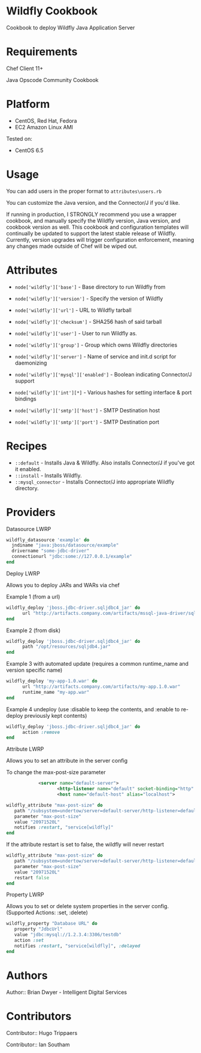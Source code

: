 # Wildfly Cookbook
Cookbook to deploy Wildfly Java Application Server

# Requirements
Chef Client 11+

Java Opscode Community Cookbook

# Platform
- CentOS, Red Hat, Fedora
- EC2 Amazon Linux AMI

Tested on:
- CentOS 6.5

# Usage
You can add users in the proper format to `attributes\users.rb`

You can customize the Java version, and the Connector/J if you'd like.

If running in production, I STRONGLY recommend you use a wrapper cookbook, and manually specify the Wildfly version, Java version, and cookbook version as well.  This cookbook and configuration templates will continually be updated to support the latest stable release of Wildfly.  Currently, version upgrades will trigger configuration enforcement, meaning any changes made outside of Chef will be wiped out.

# Attributes
* `node['wildfly']['base']` - Base directory to run Wildfly from

* `node['wildfly']['version']` - Specify the version of Wildfly
* `node['wildfly']['url']` - URL to Wildfly tarball
* `node['wildfly']['checksum']` - SHA256 hash of said tarball

* `node['wildfly']['user']` - User to run Wildfly as.
* `node['wildfly']['group']` - Group which owns Wildfly directories
* `node['wildfly']['server']` - Name of service and init.d script for daemonizing

* `node['wildfly']['mysql']['enabled']` - Boolean indicating Connector/J support

* `node['wildfly']['int'][*]` - Various hashes for setting interface & port bindings

* `node['wildfly']['smtp']['host']` - SMTP Destination host
* `node['wildfly']['smtp']['port']` - SMTP Destination port


# Recipes
* `::default` - Installs Java & Wildfly.  Also installs Connector/J if you've got it enabled.
* `::install` - Installs Wildfly.
* `::mysql_connector` - Installs Connector/J into appropriate Wildfly directory.

# Providers

Datasource LWRP

```ruby
wildfly_datasource 'example' do
  jndiname "java:jboss/datasource/example"
  drivername "some-jdbc-driver"
  connectionurl "jdbc:some://127.0.0.1/example"
end
```

Deploy LWRP

Allows you to deploy JARs and WARs via chef

Example 1 (from a url)
```ruby
wildfly_deploy 'jboss.jdbc-driver.sqljdbc4_jar' do
      url "http://artifacts.company.com/artifacts/mssql-java-driver/sqljdbc4.jar"
end
```

Example 2 (from disk)
```ruby
wildfly_deploy 'jboss.jdbc-driver.sqljdbc4_jar' do
      path "/opt/resources/sqljdb4.jar"
end
```

Example 3 with automated update (requires a common runtime_name and version specific name)
```ruby
wildfly_deploy 'my-app-1.0.war' do
      url "http://artifacts.company.com/artifacts/my-app.1.0.war"
      runtime_name "my-app.war"
end
```

Example 4 undeploy (use :disable to keep the contents, and :enable to re-deploy previously kept contents)
```ruby
wildfly_deploy 'jboss.jdbc-driver.sqljdbc4_jar' do
      action :remove
end
```

Attribute LWRP

Allows you to set an attribute in the server config

To change the max-post-size parameter
```xml
            <server name="default-server">
			       <http-listener name="default" socket-binding="http" max-post-size="20971520"/>
				   <host name="default-host" alias="localhost">

```

```ruby
wildfly_attribute "max-post-size" do
   path "/subsystem=undertow/server=default-server/http-listener=default"
   parameter "max-post-size"
   value "20971520L"
   notifies :restart, "service[wildfly]"
end
```

If the attribute restart is set to false, the wildfly will never restart

```ruby
wildfly_attribute "max-post-size" do
   path "/subsystem=undertow/server=default-server/http-listener=default"
   parameter "max-post-size"
   value "20971520L"
   restart false
end
```

Property LWRP

Allows you to set or delete system properties in the server config. (Supported Actions: :set, :delete)

```ruby
wildfly_property "Database URL" do
   property "JdbcUrl"
   value "jdbc:mysql://1.2.3.4:3306/testdb"
   action :set
   notifies :restart, "service[wildfly]", :delayed
end
```

# Authors

Author:: Brian Dwyer - Intelligent Digital Services

# Contributors
Contributor:: Hugo Trippaers

Contributor:: Ian Southam
